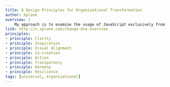```yaml
---
title: 8 Design Principles for Organizational Transformation
author: Xplane
overview: |
    My approach is to examine the usage of JavaScript exclusively from the lens of user experience (UX). In particular, I put a strong focus on the idea of minimizing the time it takes the user to get the data they are interested in. Starting with networking fundamentals all the way to predicting the future.
link: http://x.xplane.com/change-dna-overview
principles:
- principle: Clarity
- principle: Inspiration
- principle: Visual Alignment
- principle: Co-creation
- principle: Action
- principle: Transparency
- principle: Harmony
- principle: Resilience
tags: [universal, organisational]
---
```

